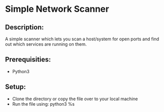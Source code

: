 # Simple Network Scanner

## Description:
A simple scanner which lets you scan a host/system for open ports and find out which services are running on them.

## Prerequisities:
* Python3

## Setup:
* Clone the directory or copy the file over to your local machine
* Run the file using: python3 %s <ip>
  
  
